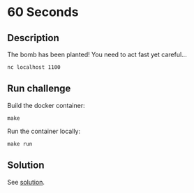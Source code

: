 # 60 Seconds

## Description

The bomb has been planted! You need to act fast yet careful...

    nc localhost 1100

## Run challenge

Build the docker container:

    make

Run the container locally:

    make run

## Solution

See [solution](solution/README.md).
